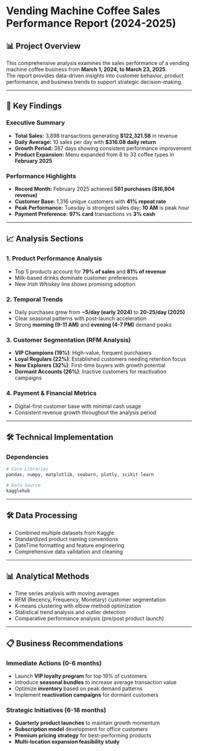 # Vending Machine Coffee Sales Performance Report (2024-2025)

## 📊 Project Overview  
This comprehensive analysis examines the sales performance of a vending machine coffee business from **March 1, 2024, to March 23, 2025**.  
The report provides data-driven insights into customer behavior, product performance, and business trends to support strategic decision-making.

---

## 🎯 Key Findings  

### Executive Summary  
- **Total Sales:** 3,898 transactions generating **$122,321.58** in revenue  
- **Daily Average:** 10 sales per day with **$316.08 daily return**  
- **Growth Period:** 387 days showing consistent performance improvement  
- **Product Expansion:** Menu expanded from 8 to 33 coffee types in **February 2025**

### Performance Highlights  
- **Record Month:** February 2025 achieved **561 purchases ($16,804 revenue)**  
- **Customer Base:** 1,316 unique customers with **41% repeat rate**  
- **Peak Performance:** Tuesday is strongest sales day; **10 AM** is peak hour  
- **Payment Preference:** **97% card** transactions vs **3% cash**

---

## 📈 Analysis Sections  

### 1. Product Performance Analysis  
- Top 5 products account for **79% of sales** and **81% of revenue**  
- Milk-based drinks dominate customer preferences  
- New *Irish Whiskey* line shows promising adoption  

### 2. Temporal Trends  
- Daily purchases grew from **~5/day (early 2024)** to **20-25/day (2025)**  
- Clear seasonal patterns with post-launch acceleration  
- Strong **morning (9-11 AM)** and **evening (4-7 PM)** demand peaks  

### 3. Customer Segmentation (RFM Analysis)  
- **VIP Champions (19%)**: High-value, frequent purchasers  
- **Loyal Regulars (22%)**: Established customers needing retention focus  
- **New Explorers (32%)**: First-time buyers with growth potential  
- **Dormant Accounts (26%)**: Inactive customers for reactivation campaigns  

### 4. Payment & Financial Metrics  
- Digital-first customer base with minimal cash usage  
- Consistent revenue growth throughout the analysis period  

---

## 🛠️ Technical Implementation  

### Dependencies  
```python
# Core Libraries
pandas, numpy, matplotlib, seaborn, plotly, scikit-learn

# Data Source
kagglehub
```

---

## 🛠️ Data Processing  
- Combined multiple datasets from Kaggle  
- Standardized product naming conventions  
- DateTime formatting and feature engineering  
- Comprehensive data validation and cleaning  

---

## 📊 Analytical Methods  
- Time series analysis with moving averages  
- RFM (Recency, Frequency, Monetary) customer segmentation  
- K-means clustering with elbow method optimization  
- Statistical trend analysis and outlier detection  
- Comparative performance analysis (pre/post product launch)  

---

## 📋 Business Recommendations  

### Immediate Actions (0-6 months)  
- Launch **VIP loyalty program** for top 19% of customers  
- Introduce **seasonal bundles** to increase average transaction value  
- Optimize **inventory** based on peak demand patterns  
- Implement **reactivation campaigns** for dormant customers  

### Strategic Initiatives (6-18 months)  
- **Quarterly product launches** to maintain growth momentum  
- **Subscription model** development for office customers  
- **Premium pricing strategy** for best-performing products  
- **Multi-location expansion feasibility study**  

 

